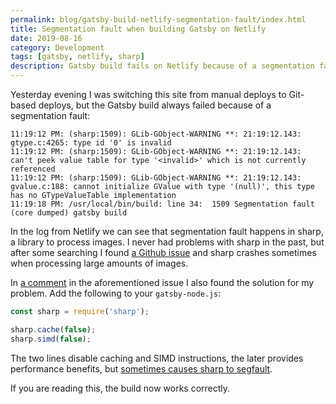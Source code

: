 ```yaml
---
permalink: blog/gatsby-build-netlify-segmentation-fault/index.html
title: Segmentation fault when building Gatsby on Netlify
date: 2019-08-16
category: Development
tags: [gatsby, netlify, sharp]
description: Gatsby build fails on Netlify because of a segmentation fault while processing images with `sharp`
---
```


Yesterday evening I was switching this site from manual deploys to Git-based deploys, but the Gatsby build always failed because of a segmentation fault:

```shell
11:19:12 PM: (sharp:1509): GLib-GObject-WARNING **: 21:19:12.143: gtype.c:4265: type id '0' is invalid
11:19:12 PM: (sharp:1509): GLib-GObject-WARNING **: 21:19:12.143: can't peek value table for type '<invalid>' which is not currently referenced
11:19:12 PM: (sharp:1509): GLib-GObject-WARNING **: 21:19:12.143: gvalue.c:188: cannot initialize GValue with type '(null)', this type has no GTypeValueTable implementation
11:19:18 PM: /usr/local/bin/build: line 34:  1509 Segmentation fault      (core dumped) gatsby build
```

In the log from Netlify we can see that segmentation fault happens in sharp, a library to process images. I never had problems with sharp in the past, but after some searching I found [a Github issue](https://github.com/gatsbyjs/gatsby/issues/6291) and sharp crashes sometimes when processing large amounts of images.

In [a comment](https://github.com/gatsbyjs/gatsby/issues/6291#issuecomment-505097465) in the aforementioned issue I also found the solution for my problem. Add the following to your `gatsby-node.js`:

```javascript
const sharp = require('sharp');

sharp.cache(false);
sharp.simd(false);
```

The two lines disable caching and SIMD instructions, the later provides performance benefits, but [sometimes causes sharp to segfault](https://github.com/gatsbyjs/gatsby/issues/6291#issuecomment-465008389).

If you are reading this, the build now works correctly.
